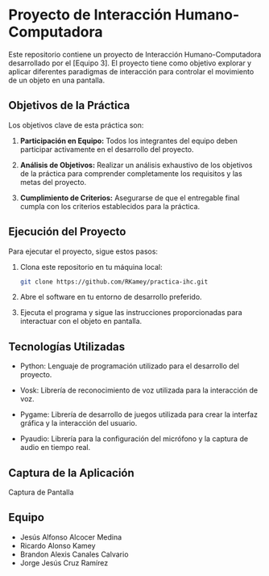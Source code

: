 # Proyecto de Interacción Humano-Computadora

Este repositorio contiene un proyecto de Interacción Humano-Computadora desarrollado por el [Equipo 3]. El proyecto tiene como objetivo explorar y aplicar diferentes paradigmas de interacción para controlar el movimiento de un objeto en una pantalla.

## Objetivos de la Práctica

Los objetivos clave de esta práctica son:

1. **Participación en Equipo:** Todos los integrantes del equipo deben participar activamente en el desarrollo del proyecto.

2. **Análisis de Objetivos:** Realizar un análisis exhaustivo de los objetivos de la práctica para comprender completamente los requisitos y las metas del proyecto.

3. **Cumplimiento de Criterios:** Asegurarse de que el entregable final cumpla con los criterios establecidos para la práctica.

## Ejecución del Proyecto

Para ejecutar el proyecto, sigue estos pasos:

1. Clona este repositorio en tu máquina local:

   ```bash
   git clone https://github.com/RKamey/practica-ihc.git
   ```

2. Abre el software en tu entorno de desarrollo preferido.

3. Ejecuta el programa y sigue las instrucciones proporcionadas para interactuar con el objeto en pantalla.

## Tecnologías Utilizadas

- Python: Lenguaje de programación utilizado para el desarrollo del proyecto.

- Vosk: Librería de reconocimiento de voz utilizada para la interacción de voz.

- Pygame: Librería de desarrollo de juegos utilizada para crear la interfaz gráfica y la interacción del usuario.

- Pyaudio: Librería para la configuración del micrófono y la captura de audio en tiempo real.

## Captura de la Aplicación
Captura de Pantalla

## Equipo

- Jesús Alfonso Alcocer Medina
- Ricardo Alonso Kamey
- Brandon Alexis Canales Calvario
- Jorge Jesús Cruz Ramírez
